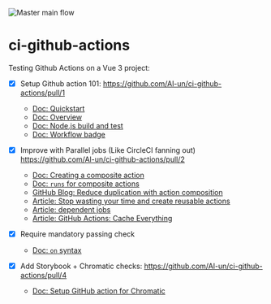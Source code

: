 ![Master main flow](https://github.com/Al-un/ci-github-actions/actions/workflows/main.yaml/badge.svg)

# ci-github-actions

Testing Github Actions on a Vue 3 project:

- [x] Setup Github action 101: https://github.com/Al-un/ci-github-actions/pull/1

  - [Doc: Quickstart](https://docs.github.com/en/actions/quickstart)
  - [Doc: Overview](https://docs.github.com/en/actions/learn-github-actions/understanding-github-actions)
  - [Doc: Node.js build and test](https://docs.github.com/en/actions/guides/building-and-testing-nodejs?learn=continuous_integration)
  - [Doc: Workflow badge](https://docs.github.com/en/actions/monitoring-and-troubleshooting-workflows/adding-a-workflow-status-badge)

- [x] Improve with Parallel jobs (Like CircleCI fanning out) https://github.com/Al-un/ci-github-actions/pull/2
  - [Doc: Creating a composite action](https://docs.github.com/en/actions/creating-actions/creating-a-composite-action?learn=create_actions)
  - [Doc: `runs` for composite actions](https://docs.github.com/en/actions/creating-actions/metadata-syntax-for-github-actions#runs-for-composite-actions)
  - [GitHub Blog: Reduce duplication with action composition](https://github.blog/changelog/2021-08-25-github-actions-reduce-duplication-with-action-composition/)
  - [Article: Stop wasting your time and create reusable actions](https://dev.to/n3wt0n/github-composite-actions-nest-actions-within-actions-3e5l)
  - [Article: dependent jobs](https://www.edwardthomson.com/blog/github_actions_17_dependent_jobs.html)
  - [Article: GitHub Actions: Cache Everything](https://www.jonathan-wilkinson.com/github-actions-cache-everything)


- [x] Require mandatory passing check
  - [Doc: `on` syntax](https://docs.github.com/en/actions/reference/workflow-syntax-for-github-actions#on)

- [x] Add Storybook + Chromatic checks: https://github.com/Al-un/ci-github-actions/pull/4
  - [Doc: Setup GitHub action for Chromatic](https://www.chromatic.com/docs/github-actions)

